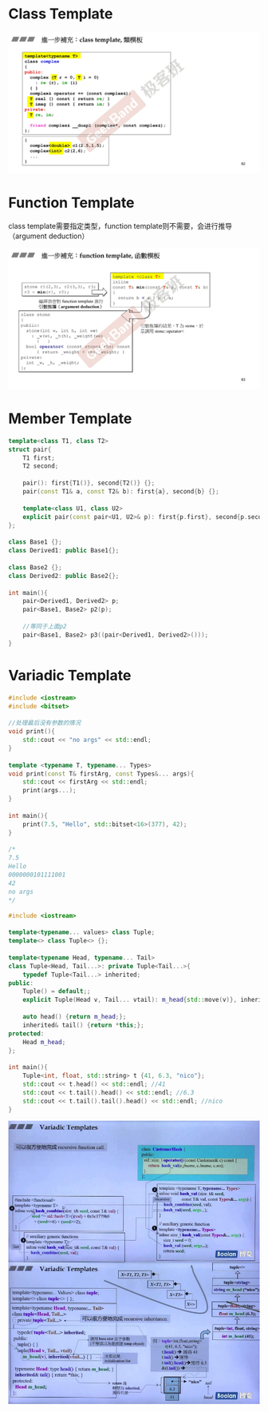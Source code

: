 

# Class Template

![084](Template/084.jpg)

# Function Template

class template需要指定类型，function template则不需要，会进行推导（argument deduction）

![085](Template/085.jpg)

# Member Template

```c++
template<class T1, class T2>
struct pair{
    T1 first;
    T2 second;
    
    pair(): first{T1()}, second{T2()} {};
    pair(const T1& a, const T2& b): first{a}, second{b} {};

    template<class U1, class U2>
    explicit pair(const pair<U1, U2>& p): first{p.first}, second{p.second} {};
};

class Base1 {};
class Derived1: public Base1{};

class Base2 {};
class Derived2: public Base2{};

int main(){
    pair<Derived1, Derived2> p;
    pair<Base1, Base2> p2(p);

    //等同于上面p2
    pair<Base1, Base2> p3((pair<Derived1, Derived2>()));
}
```

# Variadic Template

```c++
#include <iostream>
#include <bitset>

//处理最后没有参数的情况
void print(){
    std::cout << "no args" << std::endl;
}

template <typename T, typename... Types>
void print(const T& firstArg, const Types&... args){
    std::cout << firstArg << std::endl;
    print(args...);
}

int main(){
    print(7.5, "Hello", std::bitset<16>(377), 42);
}

/*
7.5
Hello
0000000101111001
42
no args
*/
```

```c++
#include <iostream>

template<typename... values> class Tuple;
template<> class Tuple<> {};

template<typename Head, typename... Tail>
class Tuple<Head, Tail...>: private Tuple<Tail...>{
    typedef Tuple<Tail...> inherited;
public:
    Tuple() = default;;
    explicit Tuple(Head v, Tail... vtail): m_head{std::move(v)}, inherited(vtail...){};

    auto head() {return m_head;};
    inherited& tail() {return *this;};
protected:
    Head m_head;
};

int main(){
    Tuple<int, float, std::string> t {41, 6.3, "nico"};
    std::cout << t.head() << std::endl; //41
    std::cout << t.tail().head() << std::endl; //6.3
    std::cout << t.tail().tail().head() << std::endl; //nico
}
```

![20221226220848](Template/20221226220848.png)